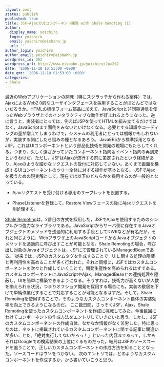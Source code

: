 ```yaml
---
layout: post
status: publish
published: true
title: JSF+AjaxでUIコンポーネント開発 with Shale Remoting (1)
author:
  display_name: yoichiro
  login: yoichiro
  email: yoichiro@eisbahn.jp
  url: ''
author_login: yoichiro
author_email: yoichiro@eisbahn.jp
wordpress_id: 262
wordpress_url: http://www.eisbahn.jp/yoichiro/?p=262
date: '2006-11-18 10:53:00 +0900'
date_gmt: '2006-11-18 01:53:00 +0900'
categories:
- Shale
---
```


最近のWebアプリケーションの開発（特にスクラッチから作れる案件）では，AjaxによるWeb2.0的なユーザインタフェースを採用することがほとんどではないだろうか。HTMLの標準フォーム部品に加えて，JavaScriptと非同期通信を使ったWebブラウザ上でのインタラクティブな動作が好まれるようになった。逆に言うと，実装者にとっては，例えばJSPを使ってHTMLを組み立てるだけではなく，JavaScriptまで面倒をみないといけなくなる。必要とする知識やコーディングの量が増えてしまうわけで，システムの利用者にとっては朗報かもしれないが，実装する側にしたら悩みの種となるあろう。
JavaEE5から標準採用となるJSF。これはUIコンポーネントという部品化技術を開発の現場にもたらしてくれる。つまり，久しく遠ざかっていたコンポーネント指向＆イベント指向の再到来というわけだ。ただし，JSFはAjaxが流行する前に策定されたという経緯があり，Ajaxのような細かなリクエストの受付に対応していない。あくまで画面を構成するUIコンポーネントのツリー全体に対する操作が基本となる。
JSFでAjaxを扱うための現実解として，現在では以下のどちらかを採用するのが一般的となっている。

* Ajaxリクエストを受け付ける専用のサーブレットを設置する。

* PhaseListenerを登録して，Restore Viewフェースの後にAjaxリクエストを別処理する。

[Shale Remoting](http://shale.apache.org/shale-remoting/index.html)は，2番目の方式を採用した，JSFでAjaxを使用するためのシンプルかつ強力なライブラリである。JavaScriptからサーバ側に存在するJavaオブジェクトのメソッドを透過的に利用する手段としてDWRなどが有名だが，それと同じように，Webブラウザ上のJavaScriptコードからJavaオブジェクトのメソッドを透過的に呼び出すことが可能となる。Shale Remotingの場合，呼び出し対象のJavaオブジェクトは，JSFにて管理されているManagedBeanである。
従来では，JSPのカスタムタグを作成することで，UIに関する処理の隠蔽と再利用性を高めることが多く行われた。それと同様に，JSFではカスタムコンポーネントを次々と作成していくことで，開発生産性を高められるはずである。カスタムコンポーネントにJavaScriptやAjax，ManagedBeanとの連携処理を隠蔽し，UIを簡単に構築できるようになる。そうすれば，技術力が高くないが人数を揃えられる状況，つまりオフショア開発を採用する場合にも，実装の敷居を下げて単純作業化することで対応することが可能となるはずだ。そして，Shale Remotingを使用することで，そのようなカスタムコンポーネント自体の実装効率を向上できるようになるのだ。
ここ数日間，さっそくJSF，Ajax，Shale Remotingを使ったカスタムコンポーネントを作成に挑戦してみた。今後数回にわけてコンポーネントの作成方法をエントリしていきたいと思う。しかし，JSFのカスタムコンポーネントの作成自体，なかなか情報がなく苦労した。特に思ったのは，ネットに掲載されているカスタムコンポーネントに関する記事に間違いが多いことだ。「絶対実行してないだろっ！」といった内容まであって，しかもそれはGoogleでの検索結果の上位にくるものだった。結局はJSFのソースコードを追うことで，正しいカスタムコンポーネントの作成方法を知ることとなった。ソースコードはウソをつかない。
次のエントリでは，どのようなカスタムコンポーネントを作成するか，から書いていこうと思う。
